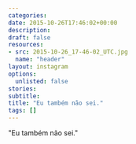 ```yaml
---
categories:
date: 2015-10-26T17:46:02+00:00
description:
draft: false
resources:
- src: 2015-10-26_17-46-02_UTC.jpg
  name: "header"
layout: instagram
options:
  unlisted: false
stories:
subtitle:
title: "Eu também não sei."
tags: []
---
```


"Eu também não sei."
